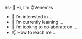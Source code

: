 Ss- 👋 Hi, I’m @Venemes
- 👀 I’m interested in ...
- 🌱 I’m currently learning ...
- 💞️ I’m looking to collaborate on ...
- 📫 How to reach me ...

<!---
Venemes/Venemes is a ✨ special ✨ repository because its `README.md` (this file) appears on your GitHub profile.
You can click the Preview link to take a look at your changes.
--->
